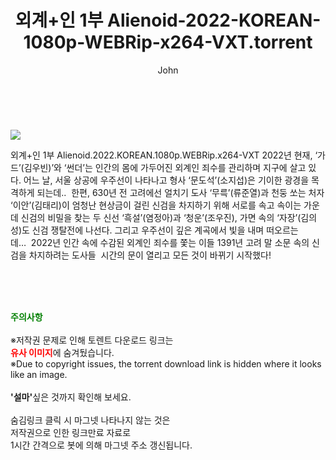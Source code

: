 ﻿---
layout: post
title:  "    외계+인 1부 Alienoid-2022-KOREAN-1080p-WEBRip-x264-VXT.torrent"
author: John
categories: [ 영화 ]
tags: [  ]
image: https://torrentrj55.com/uploadfile/full/5b44151c1c58c4039c566b44e82d0df84f4130e6.jpg 
description: "    외계+인 1부 Alienoid-2022-KOREAN-1080p-WEBRip-x264-VXT torrent 정보 공유"
toc: true
toc_sticky: true
---

<br>
<p><img src="https://torrentrj55.com/uploadfile/full/5b44151c1c58c4039c566b44e82d0df84f4130e6.jpg"/></p>
 외계+인 1부 Alienoid.2022.KOREAN.1080p.WEBRip.x264-VXT 2022년 현재, ‘가드’(김우빈)’와 ‘썬더’는 인간의 몸에 가두어진 외계인 죄수를 관리하며 지구에 살고 있다. 어느 날, 서울 상공에 우주선이 나타나고 형사 ‘문도석’(소지섭)은 기이한 광경을 목격하게 되는데..  한편, 630년 전 고려에선 얼치기 도사 ‘무륵’(류준열)과 천둥 쏘는 처자 ‘이안’(김태리)이 엄청난 현상금이 걸린 신검을 차지하기 위해 서로를 속고 속이는 가운데 신검의 비밀을 찾는 두 신선 ‘흑설’(염정아)과 ‘청운’(조우진), 가면 속의 ‘자장’(김의성)도 신검 쟁탈전에 나선다. 그리고 우주선이 깊은 계곡에서 빛을 내며 떠오르는데…  2022년 인간 속에 수감된 외계인 죄수를 쫓는 이들 1391년 고려 말 소문 속의 신검을 차지하려는 도사들  시간의 문이 열리고 모든 것이 바뀌기 시작했다! 
    
<br><br><br>
<p data-ke-size="size16"><b><span style="color: green;">주의사항</span></b><br /><br />※저작권 문제로 인해 토렌트 다운로드 링크는<br /><b><span style="color: red;">유사 이미지</span></b>에 숨겨뒀습니다.<br />※Due to copyright issues, the torrent download link is hidden where it looks like an image.<br /><br /><b>'설마'</b>싶은 것까지 확인해 보세요.<br /><br />숨김링크 클릭 시 마그넷 나타나지 않는 것은<br />저작권으로 인한 링크만료 자료로<br />1시간 간격으로 봇에 의해 마그넷 주소 갱신됩니다.</p>
